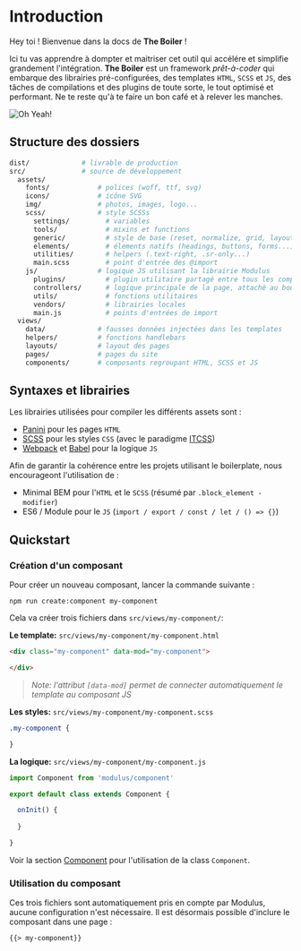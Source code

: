 # Introduction

Hey toi ! Bienvenue dans la docs de **The Boiler** !

Ici tu vas apprendre à dompter et maitriser cet outil qui accélére et simplifie grandement l'intégration.
**The Boiler** est un framework *prêt-à-coder* qui embarque des librairies pré-configurées, des templates `HTML`, `SCSS` et `JS`, des tâches de compilations et des plugins de toute sorte, le tout optimisé et performant. Ne te reste qu'à te faire un bon café et à relever les manches.

![Oh Yeah!](https://media.giphy.com/media/dWEk3w1Uo97qw/giphy.gif)


## Structure des dossiers

```bash
dist/             # livrable de production
src/              # source de développement
  assets/
    fonts/            # polices (woff, ttf, svg)
    icons/            # icône SVG
    img/              # photos, images, logo...
    scss/             # style SCSSs
      settings/         # variables
      tools/            # mixins et functions
      generic/          # style de base (reset, normalize, grid, layout...)
      elements/         # élements natifs (headings, buttons, forms...)
      utilities/        # helpers (.text-right, .sr-only...)
      main.scss         # point d'entrée des @import
    js/               # logique JS utilisant la librairie Modulus
      plugins/          # plugin utilitaire partagé entre tous les composantns
      controllers/      # logique principale de la page, attaché au body
      utils/            # fonctions utilitaires
      vendors/          # librairies locales
      main.js           # points d'entrées de import
  views/    
    data/             # fausses données injectées dans les templates
    helpers/          # fonctions handlebars
    layouts/          # layout des pages
    pages/            # pages du site
    components/       # composants regroupant HTML, SCSS et JS
```


## Syntaxes et librairies

Les librairies utilisées pour compiler les différents assets sont :
- [Panini](https://foundation.zurb.com/sites/docs/panini.html) pour les pages `HTML`
- [SCSS](https://github.com/sass/node-sass) pour les styles `CSS` (avec le paradigme [ITCSS](https://www.xfive.co/blog/itcss-scalable-maintainable-css-architecture/))
- [Webpack](https://webpack.js.org) et [Babel](https://babeljs.io) pour la logique `JS` 

Afin de garantir la cohérence entre les projets utilisant le boilerplate, nous encourageont l'utilisation de :
- Minimal BEM pour l'`HTML` et le `SCSS` (résumé par `.block_element -modifier`)
- ES6 / Module pour le `JS` (`import / export / const / let / () => {}`)


## Quickstart

### Création d'un composant

Pour créer un nouveau composant, lancer la commande suivante :
```
npm run create:component my-component
```

Cela va créer trois fichiers dans `src/views/my-component/`:

**Le template:** `src/views/my-component/my-component.html`
```html
<div class="my-component" data-mod="my-component">

</div>
```

> *Note: l'attribut `[data-mod]` permet de connecter automatiquement le template au composant JS*

**Les styles:** `src/views/my-component/my-component.scss`
```css
.my-component {

}
```

**La logique:** `src/views/my-component/my-component.js`
```js
import Component from 'modulus/component'

export default class extends Component {

  onInit() {
    
  }

}
```

Voir la section [Component](modulus/component.md) pour l'utilisation de la class `Component`.


### Utilisation du composant

Ces trois fichiers sont automatiquement pris en compte par Modulus, aucune configuration n'est nécessaire.
Il est désormais possible d'inclure le composant dans une page :
```html
{{> my-component}}
```
